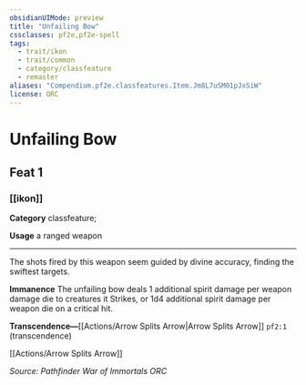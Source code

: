 ```yaml
---
obsidianUIMode: preview
title: "Unfailing Bow"
cssclasses: pf2e,pf2e-spell
tags:
  - trait/ikon
  - trait/common
  - category/classfeature
  - remaster
aliases: "Compendium.pf2e.classfeatures.Item.Jm8L7uSM01pJxSiW"
license: ORC
---
```

# Unfailing Bow
## Feat 1
### [[ikon]]

**Category** classfeature; 




**Usage** a ranged weapon

* * *

The shots fired by this weapon seem guided by divine accuracy, finding the swiftest targets.

**Immanence** The unfailing bow deals 1 additional spirit damage per weapon damage die to creatures it Strikes, or 1d4 additional spirit damage per weapon die on a critical hit.

**Transcendence—**[[Actions/Arrow Splits Arrow|Arrow Splits Arrow]] `pf2:1` (transcendence)

[[Actions/Arrow Splits Arrow]]

*Source: Pathfinder War of Immortals*
*ORC*